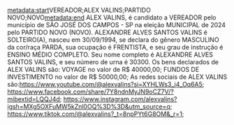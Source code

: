 <metadata:start>VEREADOR;ALEX VALINS;PARTIDO NOVO;NOVO<metadata:end>
ALEX VALINS, é candidato a VEREADOR pelo município de SÃO JOSÉ DOS CAMPOS - SP na eleição MUNICIPAL de 2024 pelo PARTIDO NOVO (NOVO). ALEXANDRE ALVES SANTOS VALINS é SOLTEIRO(A), nasceu em 30/09/1994, se declara do gênero MASCULINO da cor/raça PARDA, sua ocupação é FRENTISTA, e seu grau de instrução é ENSINO MÉDIO COMPLETO. Seu nome completo é ALEXANDRE ALVES SANTOS VALINS, e seu número de urna é 30300.
Os bens declarados de ALEX VALINS são: VOYAGE no valor de R$ 40000,00; FUNDOS DE INVESTIMENTO no valor de R$ 50000,00; 
As redes sociais de ALEX VALINS são:https://www.youtube.com/@alexvalins?si=XYHLWs3_i4_Oq6A5; https://www.facebook.com/share/7Y8ndnMyJN9oCZ7V/?mibextid=LQQJ4d; https://www.instagram.com/alexvalins?igsh=MXg5OXFuMW5kZnl0OQ%3D%3D&utm_source=q; https://www.tiktok.com/@alexvalins?_t=8npPYt6G8OM&_r=1;